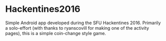 # Hackentines2016

Simple Android app developed during the SFU Hackentines 2016. Primarily a solo-effort (with thanks to ryanscovill for making one of the activity pages), this is a simple coin-change style game.
